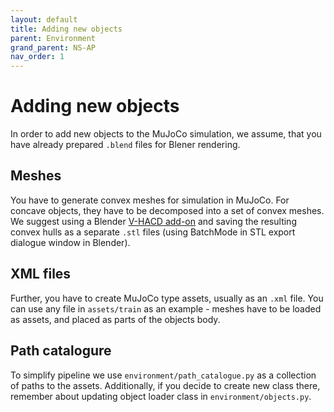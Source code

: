 ```yaml
---
layout: default
title: Adding new objects
parent: Environment
grand_parent: NS-AP
nav_order: 1
---
```


# Adding new objects

In order to add new objects to the MuJoCo simulation, we assume, that you have already prepared `.blend` files for Blener rendering. 

## Meshes
You have to generate convex meshes for simulation in MuJoCo. For concave objects, they have to be decomposed into a set of convex meshes. We suggest using a Blender [V-HACD add-on](https://github.com/andyp123/blender_vhacd) and saving the resulting convex hulls as a separate `.stl` files (using BatchMode in STL export dialogue window in Blender).

## XML files
Further, you have to create MuJoCo type assets, usually as an `.xml` file. You can use any file in `assets/train` as an example - meshes have to be loaded as assets, and placed as parts of the objects body.

## Path catalogure
To simplify pipeline we use `environment/path_catalogue.py` as a collection of paths to the assets. Additionally, if you decide to create new class there, remember about updating object loader class in `environment/objects.py`.